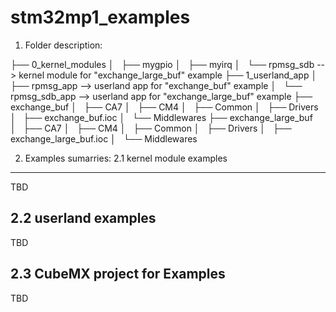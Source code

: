 # stm32mp1_examples

1. Folder description:

├── 0_kernel_modules
│   ├── mygpio
│   ├── myirq
│   └── rpmsg_sdb                         --> kernel module for "exchange_large_buf" example
├── 1_userland_app
│   ├── rpmsg_app                         --> userland app for "exchange_buf" example
│   └── rpmsg_sdb_app                     --> userland app for "exchange_large_buf" example
├── exchange_buf
│   ├── CA7
│   ├── CM4
│   ├── Common
│   ├── Drivers
│   ├── exchange_buf.ioc
│   └── Middlewares
├── exchange_large_buf
│   ├── CA7
│   ├── CM4
│   ├── Common
│   ├── Drivers
│   ├── exchange_large_buf.ioc
│   └── Middlewares


2. Examples sumarries:
2.1 kernel module examples
----------------------------------------------------------
TBD

2.2 userland examples
----------------------------------------------------------
TBD

2.3 CubeMX project for Examples
----------------------------------------------------------
TBD
